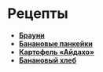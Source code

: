 # Рецепты

- [**Брауни**](brownie.md)
- [**Банановые панкейки**](banana_pancake.md)
- [**Картофель «Айдахо»**](potato_aidaho.md)
- [**Банановый хлеб**](banana_bread.md)
